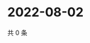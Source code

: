 # 2022-08-02

共 0 条

<!-- BEGIN WEIBO -->
<!-- 最后更新时间 Tue Aug 02 2022 16:07:17 GMT+0800 (China Standard Time) -->

<!-- END WEIBO -->
